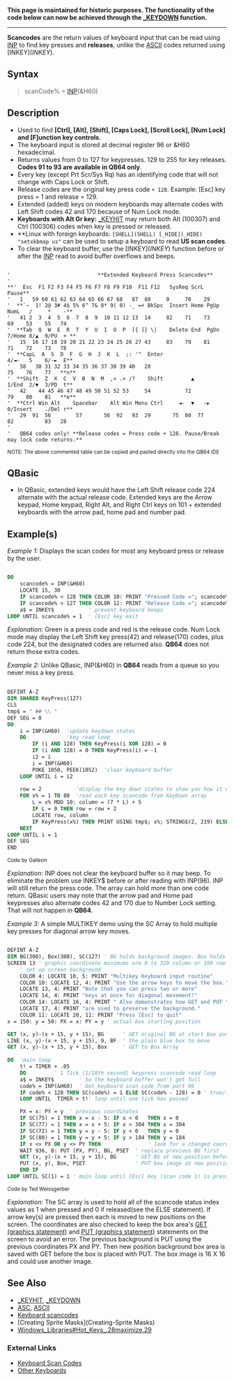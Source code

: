 **This page is maintained for historic purposes. The functionality of the code below can now be achieved through the [_KEYDOWN](_KEYDOWN) function.**

----

**Scancodes** are the return values of keyboard input that can be read using [INP](INP) to find key presses and **releases**, unlike the [ASCII](ASCII) codes returned using [INKEY$](INKEY$).

## Syntax

> scanCode% = [INP](INP)(&H60)

## Description

* Used to find **[Ctrl], [Alt], [Shift], [Caps Lock], [Scroll Lock], [Num Lock] and [F]unction key controls.**
* The keyboard input is stored at decimal register 96 or &H60 hexadecimal.
* Returns values from 0 to 127 for keypresses. 129 to 255 for key releases. **Codes 91 to 93 are available in QB64 only**.
* Every key (except Prt Scr/Sys Rq) has an identifying code that will not change with Caps Lock or Shift. 
* Release codes are the original key press code `+ 128`. Example: [Esc] key press = 1 and  release = 129.
* Extended (added) keys on modern keyboards may alternate codes with Left Shift codes 42 and 170 because of Num Lock mode.
* **Keyboards with Alt Gr key:** [_KEYHIT](_KEYHIT) may return both Alt (100307) and Ctrl (100306) codes when key is pressed or released.
* **Linux with foreign keyboards: `[SHELL](SHELL) [_HIDE](_HIDE) "setxkbmap us"` can be used to setup a keyboard to read **US scan codes**.
* To clear the keyboard buffer, use the [INKEY$](INKEY$) function before or after the [INP](INP) read to avoid buffer overflows and beeps.

```text

'                            **Extended Keyboard Press Scancodes**
'
**'  Esc  F1 F2 F3 F4 F5 F6 F7 F8 F9 F10  F11 F12   SysReq ScrL Pause**                  
'   1   59 60 61 62 63 64 65 66 67 68   87  88     0     70    29
'  **`~  1! 2@ 3# 4$ 5% 6^ 7& 8* 9( 0) -_ =+ BkSpc  Insert Home PgUp   NumL   /     *    -** 
'   41 2  3  4  5  6  7  8  9  10 11 12 13  14     82    71    73     69    53    55   74
'  **Tab  Q  W  E  R  T  Y  U  I  O  P  [{ ]} \|    Delete End  PgDn   7/Home 8/▲  9/PU  + **
'   15  16 17 18 19 20 21 22 23 24 25 26 27 43     83    79    81     71    72    73   78
'  **CapL  A  S  D  F  G  H  J  K  L  ;: '"  Enter                     4/◄-   5    6/-►  E**
'   58   30 31 32 33 34 35 36 37 38 39 40   28                        75    76    77   **n**
'  **Shift  Z  X  C  V  B  N  M  ,< .> /?    Shift         ▲           1/End  2/▼  3/PD  t**
'   42    44 45 46 47 48 49 50 51 52 53     54           72           79    80    81   **e**
'  **Ctrl Win Alt    Spacebar    Alt Win Menu Ctrl     ◄-  ▼   -►      0/Insert    ./Del r**
'   29  91  56        57       56  92   93  29       75  80  77       82          83   28 
'
'   QB64 codes only! **Release codes = Press code + 128. Pause/Break may lock code returns.**

```
<sub>NOTE: The above commented table can be copied and pasted directly into the QB64 IDE</sub>

## QBasic

* In QBasic, extended keys would have the Left Shift release code 224 alternate with the actual release code. Extended keys are the Arrow keypad, Home keypad, Right Alt, and Right Ctrl keys on 101 + extended keyboards with the arrow pad, home pad and number pad.

## Example(s)

*Example 1:* Displays the scan codes for most any keyboard press or release by the user.

```vb

DO
    scancode% = INP(&H60)
    LOCATE 15, 30
    IF scancode% < 128 THEN COLOR 10: PRINT "Pressed Code ="; scancode%; SPACE$(1)
    IF scancode% > 127 THEN COLOR 12: PRINT "Release Code ="; scancode%; SPACE$(1)
    a$ = INKEY$           ' prevent keyboard beeps
LOOP UNTIL scancode% = 1  ' [Esc] key exit

```

*Explanation:* Green is a press code and red is the release code. Num Lock mode may display the Left Shift key press(42) and release(170) codes, plus code 224, but the designated codes are returned also. **QB64** does not return those extra codes.

*Example 2:* Unlike QBasic, INP(&H60) in **QB64** reads from a queue so you never miss a key press.

```vb
 
DEFINT A-Z
DIM SHARED KeyPress(127)
CLS 
tmp$ = " ## \\ "
DEF SEG = 0
DO
    i = INP(&H60)  'update keydown states
    DO             'key read loop
        IF (i AND 128) THEN KeyPress(i XOR 128) = 0
        IF (i AND 128) = 0 THEN KeyPress(i) = -1
        i2 = i
        i = INP(&H60)
        POKE 1050, PEEK(1052)  'clear keyboard buffer
    LOOP UNTIL i = i2
          
    row = 2           'display the key down states to show you how it works!
    FOR x% = 1 TO 88  'read each key scancode from KeyDown array
        L = x% MOD 10: column = (7 * L) + 5
        IF L = 0 THEN row = row + 2
        LOCATE row, column
        IF KeyPress(x%) THEN PRINT USING tmp$; x%; STRING$(2, 219) ELSE PRINT USING tmp$; x%; "UP"
    NEXT
LOOP UNTIL i = 1
DEF SEG
END 

```
<sub>Code by Galleon</sub>

*Explanation:* INP does not clear the keyboard buffer so it may beep. To eliminate the problem use INKEY$ before or after reading with INP(96). INP will still return the press code. The array can hold more than one code return. QBasic users may note that the arrow pad and Home pad keypresses also alternate codes 42 and 170 due to Number Lock setting. That will not happen in **QB64**.

*Example 3:* A simple MULTIKEY demo using the SC Array to hold multiple key presses for diagonal arrow key moves.

```vb

DEFINT A-Z
DIM BG(300), Box(300), SC(127) ' BG holds background images. Box holds the Box image.
SCREEN 13 ' graphic coordinate minimums are 0 to 319 column or 199 row maximums.
    ' set up screen background
    COLOR 4: LOCATE 10, 5: PRINT "Multikey Keyboard input routine"
    COLOR 10: LOCATE 12, 4: PRINT "Use the arrow keys to move the box."
    LOCATE 13, 4: PRINT "Note that you can press two or more"
    LOCATE 14, 4: PRINT "keys at once for diagonal movement!"
    COLOR 14: LOCATE 16, 4: PRINT " Also demonstrates how GET and PUT "
    LOCATE 17, 4: PRINT "are used to preserve the background."
    COLOR 11: LOCATE 20, 11: PRINT "Press [Esc] to quit"
x = 150: y = 50: PX = x: PY = y ' actual box starting position

GET (x, y)-(x + 15, y + 15), BG      ' GET original BG at start box position
LINE (x, y)-(x + 15, y + 15), 9, BF  ' the plain blue box to move
GET (x, y)-(x + 15, y + 15), Box     ' GET to Box Array
 
DO  'main loop
    t! = TIMER + .05
    DO         ' 1 Tick (1/18th second) keypress scancode read loop
	a$ = INKEY$        ' So the keyboard buffer won't get full
	code% = INP(&H60)  ' Get keyboard scan code from port 96
	IF code% < 128 THEN SC(code%) = 1 ELSE SC(code% - 128) = 0 ' true/false values to array
    LOOP UNTIL  TIMER > t!' loop until one tick has passed

    PX = x: PY = y  ' previous coordinates
    IF SC(75) = 1 THEN x = x - 5: IF x < 0   THEN x = 0
    IF SC(77) = 1 THEN x = x + 5: IF x > 304 THEN x = 304
    IF SC(72) = 1 THEN y = y - 5: IF y < 0   THEN y = 0
    IF SC(80) = 1 THEN y = y + 5: IF y > 184 THEN y = 184
    IF x <> PX OR y <> PY THEN               ' look for a changed coordinate value
	WAIT 936, 8: PUT (PX, PY), BG, PSET  ' replace previous BG first
	GET (x, y)-(x + 15, y + 15), BG      ' GET BG at new position before box is set
	PUT (x, y), Box, PSET                ' PUT box image at new position
    END IF
LOOP UNTIL SC(1) = 1 ' main loop until [Esc] key (scan code 1) is pressed

```
<sub>Code by Ted Weissgerber</sub>

*Explanation:* The SC array is used to hold all of the scancode status index values as 1 when pressed and 0 if released(see the ELSE statement). If arrow key(s) are pressed then each is moved to new positions on the screen. The coordinates are also checked to keep the box area's [GET (graphics statement)](GET-(graphics-statement)) and [PUT (graphics statement)](PUT-(graphics-statement)) statements on the screen to avoid an error. The previous background is PUT using the previous coordinates PX and PY. Then new position background box area is saved with GET before the box is placed with PUT. The box image is 16 X 16 and could use another image.


## See Also

* [_KEYHIT](_KEYHIT), [_KEYDOWN](_KEYDOWN)
* [ASC](ASC), [ASCII](ASCII)
* [Keyboard scancodes](Keyboard-scancodes)
* [Creating Sprite Masks](Creating-Sprite Masks)
* [Windows_Libraries#Hot_Keys_.28maximize.29](Windows-Libraries#Hot_Keys_.28maximize.29)

### External Links

* [Keyboard Scan Codes](http://www.quadibloc.com/comp/scan.htm)
* [Other Keyboards](http://www.win.tue.nl/~aeb/linux/kbd/scancodes.html)
